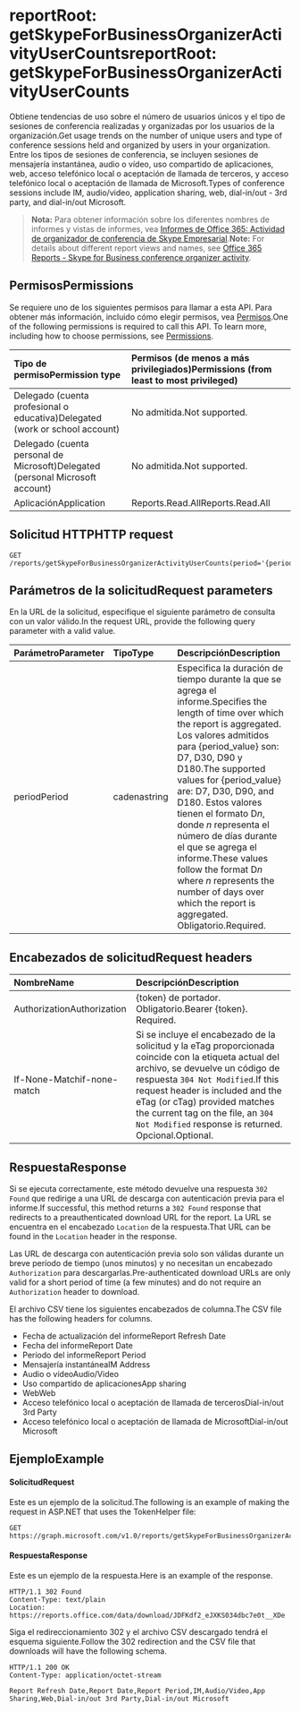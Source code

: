 # <a name="reportroot-getskypeforbusinessorganizeractivityusercounts"></a><span data-ttu-id="c0bec-101">reportRoot: getSkypeForBusinessOrganizerActivityUserCounts</span><span class="sxs-lookup"><span data-stu-id="c0bec-101">reportRoot: getSkypeForBusinessOrganizerActivityUserCounts</span></span>

<span data-ttu-id="c0bec-102">Obtiene tendencias de uso sobre el número de usuarios únicos y el tipo de sesiones de conferencia realizadas y organizadas por los usuarios de la organización.</span><span class="sxs-lookup"><span data-stu-id="c0bec-102">Get usage trends on the number of unique users and type of conference sessions held and organized by users in your organization.</span></span> <span data-ttu-id="c0bec-103">Entre los tipos de sesiones de conferencia, se incluyen sesiones de mensajería instantánea, audio o vídeo, uso compartido de aplicaciones, web, acceso telefónico local o aceptación de llamada de terceros, y acceso telefónico local o aceptación de llamada de Microsoft.</span><span class="sxs-lookup"><span data-stu-id="c0bec-103">Types of conference sessions include IM, audio/video, application sharing, web, dial-in/out - 3rd party, and dial-in/out Microsoft.</span></span>

> <span data-ttu-id="c0bec-104">**Nota:** Para obtener información sobre los diferentes nombres de informes y vistas de informes, vea [Informes de Office 365: Actividad de organizador de conferencia de Skype Empresarial]((https://support.office.com/client/Skype-for-Business-Online-conference-organized-activity-03a255d4-0e1d-4b24-b73d-7a62fae36254)).</span><span class="sxs-lookup"><span data-stu-id="c0bec-104">**Note:** For details about different report views and names, see [Office 365 Reports - Skype for Business conference organizer activity]((https://support.office.com/client/Skype-for-Business-Online-conference-organized-activity-03a255d4-0e1d-4b24-b73d-7a62fae36254)).</span></span>

## <a name="permissions"></a><span data-ttu-id="c0bec-105">Permisos</span><span class="sxs-lookup"><span data-stu-id="c0bec-105">Permissions</span></span>

<span data-ttu-id="c0bec-p102">Se requiere uno de los siguientes permisos para llamar a esta API. Para obtener más información, incluido cómo elegir permisos, vea [Permisos](../../../concepts/permissions_reference.md).</span><span class="sxs-lookup"><span data-stu-id="c0bec-p102">One of the following permissions is required to call this API. To learn more, including how to choose permissions, see [Permissions](../../../concepts/permissions_reference.md).</span></span>

| <span data-ttu-id="c0bec-108">Tipo de permiso</span><span class="sxs-lookup"><span data-stu-id="c0bec-108">Permission type</span></span>                        | <span data-ttu-id="c0bec-109">Permisos (de menos a más privilegiados)</span><span class="sxs-lookup"><span data-stu-id="c0bec-109">Permissions (from least to most privileged)</span></span> |
| :------------------------------------- | :--------------------------------------- |
| <span data-ttu-id="c0bec-110">Delegado (cuenta profesional o educativa)</span><span class="sxs-lookup"><span data-stu-id="c0bec-110">Delegated (work or school account)</span></span>     | <span data-ttu-id="c0bec-111">No admitida.</span><span class="sxs-lookup"><span data-stu-id="c0bec-111">Not supported.</span></span>                           |
| <span data-ttu-id="c0bec-112">Delegado (cuenta personal de Microsoft)</span><span class="sxs-lookup"><span data-stu-id="c0bec-112">Delegated (personal Microsoft account)</span></span> | <span data-ttu-id="c0bec-113">No admitida.</span><span class="sxs-lookup"><span data-stu-id="c0bec-113">Not supported.</span></span>                           |
| <span data-ttu-id="c0bec-114">Aplicación</span><span class="sxs-lookup"><span data-stu-id="c0bec-114">Application</span></span>                            | <span data-ttu-id="c0bec-115">Reports.Read.All</span><span class="sxs-lookup"><span data-stu-id="c0bec-115">Reports.Read.All</span></span>                         |

## <a name="http-request"></a><span data-ttu-id="c0bec-116">Solicitud HTTP</span><span class="sxs-lookup"><span data-stu-id="c0bec-116">HTTP request</span></span>

<!-- { "blockType": "ignored" } --> 

```http
GET /reports/getSkypeForBusinessOrganizerActivityUserCounts(period='{period_value}')
```

## <a name="request-parameters"></a><span data-ttu-id="c0bec-117">Parámetros de la solicitud</span><span class="sxs-lookup"><span data-stu-id="c0bec-117">Request parameters</span></span>

<span data-ttu-id="c0bec-118">En la URL de la solicitud, especifique el siguiente parámetro de consulta con un valor válido.</span><span class="sxs-lookup"><span data-stu-id="c0bec-118">In the request URL, provide the following query parameter with a valid value.</span></span>

| <span data-ttu-id="c0bec-119">Parámetro</span><span class="sxs-lookup"><span data-stu-id="c0bec-119">Parameter</span></span> | <span data-ttu-id="c0bec-120">Tipo</span><span class="sxs-lookup"><span data-stu-id="c0bec-120">Type</span></span>   | <span data-ttu-id="c0bec-121">Descripción</span><span class="sxs-lookup"><span data-stu-id="c0bec-121">Description</span></span>                              |
| :-------- | :----- | :--------------------------------------- |
| <span data-ttu-id="c0bec-122">period</span><span class="sxs-lookup"><span data-stu-id="c0bec-122">Period</span></span>    | <span data-ttu-id="c0bec-123">cadena</span><span class="sxs-lookup"><span data-stu-id="c0bec-123">string</span></span> | <span data-ttu-id="c0bec-124">Especifica la duración de tiempo durante la que se agrega el informe.</span><span class="sxs-lookup"><span data-stu-id="c0bec-124">Specifies the length of time over which the report is aggregated.</span></span> <span data-ttu-id="c0bec-125">Los valores admitidos para {period_value} son: D7, D30, D90 y D180.</span><span class="sxs-lookup"><span data-stu-id="c0bec-125">The supported values for {period_value} are: D7, D30, D90, and D180.</span></span> <span data-ttu-id="c0bec-126">Estos valores tienen el formato D*n*, donde *n* representa el número de días durante el que se agrega el informe.</span><span class="sxs-lookup"><span data-stu-id="c0bec-126">These values follow the format D*n* where *n* represents the number of days over which the report is aggregated.</span></span> <span data-ttu-id="c0bec-127">Obligatorio.</span><span class="sxs-lookup"><span data-stu-id="c0bec-127">Required.</span></span> |

## <a name="request-headers"></a><span data-ttu-id="c0bec-128">Encabezados de solicitud</span><span class="sxs-lookup"><span data-stu-id="c0bec-128">Request headers</span></span>

| <span data-ttu-id="c0bec-129">Nombre</span><span class="sxs-lookup"><span data-stu-id="c0bec-129">Name</span></span>          | <span data-ttu-id="c0bec-130">Descripción</span><span class="sxs-lookup"><span data-stu-id="c0bec-130">Description</span></span>               |
| :------------ | :------------------------ |
| <span data-ttu-id="c0bec-131">Authorization</span><span class="sxs-lookup"><span data-stu-id="c0bec-131">Authorization</span></span> | <span data-ttu-id="c0bec-p104">{token} de portador. Obligatorio.</span><span class="sxs-lookup"><span data-stu-id="c0bec-p104">Bearer {token}. Required.</span></span> |
| <span data-ttu-id="c0bec-134">If-None-Match</span><span class="sxs-lookup"><span data-stu-id="c0bec-134">if-none-match</span></span> | <span data-ttu-id="c0bec-135">Si se incluye el encabezado de la solicitud y la eTag proporcionada coincide con la etiqueta actual del archivo, se devuelve un código de respuesta `304 Not Modified`.</span><span class="sxs-lookup"><span data-stu-id="c0bec-135">If this request header is included and the eTag (or cTag) provided matches the current tag on the file, an `304 Not Modified` response is returned.</span></span> <span data-ttu-id="c0bec-136">Opcional.</span><span class="sxs-lookup"><span data-stu-id="c0bec-136">Optional.</span></span> |

## <a name="response"></a><span data-ttu-id="c0bec-137">Respuesta</span><span class="sxs-lookup"><span data-stu-id="c0bec-137">Response</span></span>

<span data-ttu-id="c0bec-138">Si se ejecuta correctamente, este método devuelve una respuesta `302 Found` que redirige a una URL de descarga con autenticación previa para el informe.</span><span class="sxs-lookup"><span data-stu-id="c0bec-138">If successful, this method returns a `302 Found` response that redirects to a preauthenticated download URL for the report.</span></span> <span data-ttu-id="c0bec-139">La URL se encuentra en el encabezado `Location` de la respuesta.</span><span class="sxs-lookup"><span data-stu-id="c0bec-139">That URL can be found in the `Location` header in the response.</span></span>

<span data-ttu-id="c0bec-140">Las URL de descarga con autenticación previa solo son válidas durante un breve período de tiempo (unos minutos) y no necesitan un encabezado `Authorization` para descargarlas.</span><span class="sxs-lookup"><span data-stu-id="c0bec-140">Pre-authenticated download URLs are only valid for a short period of time (a few minutes) and do not require an `Authorization` header to download.</span></span>

<span data-ttu-id="c0bec-141">El archivo CSV tiene los siguientes encabezados de columna.</span><span class="sxs-lookup"><span data-stu-id="c0bec-141">The CSV file has the following headers for columns.</span></span>

- <span data-ttu-id="c0bec-142">Fecha de actualización del informe</span><span class="sxs-lookup"><span data-stu-id="c0bec-142">Report Refresh Date</span></span>
- <span data-ttu-id="c0bec-143">Fecha del informe</span><span class="sxs-lookup"><span data-stu-id="c0bec-143">Report Date</span></span>
- <span data-ttu-id="c0bec-144">Período del informe</span><span class="sxs-lookup"><span data-stu-id="c0bec-144">Report Period</span></span>
- <span data-ttu-id="c0bec-145">Mensajería instantánea</span><span class="sxs-lookup"><span data-stu-id="c0bec-145">IM Address</span></span>
- <span data-ttu-id="c0bec-146">Audio o vídeo</span><span class="sxs-lookup"><span data-stu-id="c0bec-146">Audio/Video</span></span>
- <span data-ttu-id="c0bec-147">Uso compartido de aplicaciones</span><span class="sxs-lookup"><span data-stu-id="c0bec-147">App sharing</span></span>
- <span data-ttu-id="c0bec-148">Web</span><span class="sxs-lookup"><span data-stu-id="c0bec-148">Web</span></span>
- <span data-ttu-id="c0bec-149">Acceso telefónico local o aceptación de llamada de terceros</span><span class="sxs-lookup"><span data-stu-id="c0bec-149">Dial-in/out 3rd Party</span></span>
- <span data-ttu-id="c0bec-150">Acceso telefónico local o aceptación de llamada de Microsoft</span><span class="sxs-lookup"><span data-stu-id="c0bec-150">Dial-in/out Microsoft</span></span>

## <a name="example"></a><span data-ttu-id="c0bec-151">Ejemplo</span><span class="sxs-lookup"><span data-stu-id="c0bec-151">Example</span></span>

#### <a name="request"></a><span data-ttu-id="c0bec-152">Solicitud</span><span class="sxs-lookup"><span data-stu-id="c0bec-152">Request</span></span>

<span data-ttu-id="c0bec-153">Este es un ejemplo de la solicitud.</span><span class="sxs-lookup"><span data-stu-id="c0bec-153">The following is an example of making the request in ASP.NET that uses the TokenHelper file:</span></span>

<!-- {
  "blockType": "request",
  "name": "reportroot_getskypeforbusinessorganizeractivityusercounts"
}-->

```http
GET https://graph.microsoft.com/v1.0/reports/getSkypeForBusinessOrganizerActivityUserCounts(period='D7')
```

#### <a name="response"></a><span data-ttu-id="c0bec-154">Respuesta</span><span class="sxs-lookup"><span data-stu-id="c0bec-154">Response</span></span>

<span data-ttu-id="c0bec-155">Este es un ejemplo de la respuesta.</span><span class="sxs-lookup"><span data-stu-id="c0bec-155">Here is an example of the response.</span></span>

<!-- { "blockType": "ignored" } --> 

```http
HTTP/1.1 302 Found
Content-Type: text/plain
Location: https://reports.office.com/data/download/JDFKdf2_eJXKS034dbc7e0t__XDe
```

<span data-ttu-id="c0bec-156">Siga el redireccionamiento 302 y el archivo CSV descargado tendrá el esquema siguiente.</span><span class="sxs-lookup"><span data-stu-id="c0bec-156">Follow the 302 redirection and the CSV file that downloads will have the following schema.</span></span>

<!-- {
  "blockType": "response",
  "truncated": true,
  "@odata.type": "stream"
} -->

```http
HTTP/1.1 200 OK
Content-Type: application/octet-stream

Report Refresh Date,Report Date,Report Period,IM,Audio/Video,App Sharing,Web,Dial-in/out 3rd Party,Dial-in/out Microsoft
```
